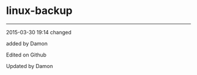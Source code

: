 # linux-backup
----------

2015-03-30 19:14 changed

added by Damon

Edited on Github

Updated by Damon
